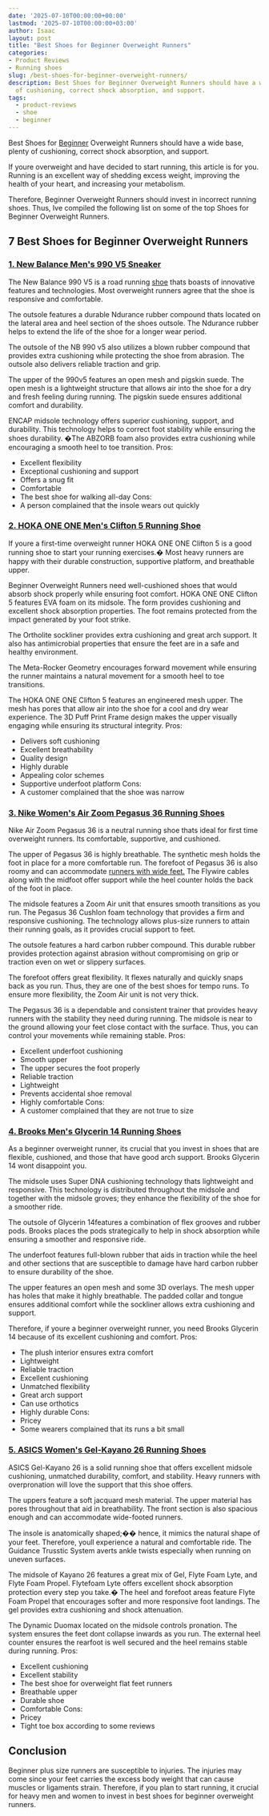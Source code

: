 ```yaml
---
date: '2025-07-10T00:00:00+00:00'
lastmod: '2025-07-10T00:00:00+03:00'
author: Isaac
layout: post
title: "Best Shoes for Beginner Overweight Runners"
categories:
- Product Reviews
- Running shoes
slug: /best-shoes-for-beginner-overweight-runners/
description: Best Shoes for Beginner Overweight Runners should have a wide base, plenty
  of cushioning, correct shock absorption, and support.
tags: 
  - product-reviews
  - shoe
  - beginner
---
```

Best Shoes for [Beginner](/posts/best-bass-amps-for-beginners/) Overweight Runners should have a wide base, plenty of cushioning, correct shock absorption, and support.

If youre overweight and have decided to start running, this article is for you.
Running
is an excellent way of shedding excess weight, improving the health of your heart, and increasing your metabolism.

Therefore, Beginner Overweight Runners should invest in incorrect running shoes. Thus, Ive compiled the following list on some of the
top Shoes
for Beginner Overweight Runners.
## 7 Best Shoes for Beginner Overweight Runners
### [1. New Balance Men's 990 V5 Sneaker](https://www.amazon.com/dp/B07L8L5KQF/?tag=p-policy-20)
The New Balance 990 V5 is a road running [shoe](/posts/best-running-shoes-for-heavy-female-runners/) thats boasts of innovative features and technologies. Most overweight runners agree that the shoe is responsive and comfortable.

The outsole features a durable Ndurance rubber compound thats located on the lateral area and heel section of the shoes outsole. The Ndurance rubber helps to extend the life of the shoe for a longer wear period.

The outsole of the NB 990 v5 also utilizes a blown rubber compound that provides extra cushioning while protecting the shoe from abrasion. The outsole also delivers reliable traction and grip.

The upper of the 990v5 features an open mesh and pigskin suede. The open mesh is a lightweight structure that allows air into the shoe for a dry and fresh feeling during running. The pigskin suede ensures additional comfort and durability.

ENCAP midsole technology offers superior cushioning, support, and durability. This technology helps to correct foot stability while ensuring the shoes durability. �The ABZORB foam also provides extra cushioning while encouraging a smooth heel to toe transition.
Pros:
- Excellent flexibility
- Exceptional cushioning and support
- Offers a snug fit
- Comfortable
- The best shoe for walking all-day
Cons:
- A person complained that the insole wears out quickly
### [2. HOKA ONE ONE Men's Clifton 5 Running Shoe](https://www.amazon.com/dp/B0788T3GS8/?tag=p-policy-20)
If youre a first-time overweight runner HOKA ONE ONE Clifton 5 is a good running shoe to start your running exercises.� Most heavy runners are happy with their durable construction, supportive platform, and breathable upper.

Beginner Overweight Runners need well-cushioned shoes that would absorb shock properly while ensuring foot comfort. HOKA ONE ONE Clifton 5 features EVA foam on its midsole. The form provides cushioning and excellent shock absorption properties. The foot remains protected from the impact generated by your foot strike.

The Ortholite sockliner provides extra cushioning and great arch support. It also has antimicrobial properties that ensure the feet are in a safe and healthy environment.

The Meta-Rocker Geometry encourages forward movement while ensuring the runner maintains a natural movement for a smooth heel to toe transitions.

The HOKA ONE ONE Clifton 5 features an engineered mesh upper. The mesh has pores that allow air into the shoe for a cool and dry wear experience. The 3D Puff Print Frame design makes the upper visually engaging while ensuring its structural integrity.
Pros:
- Delivers soft cushioning
- Excellent breathability
- Quality design
- Highly durable
- Appealing color schemes
- Supportive underfoot platform
Cons:
- A customer complained that the shoe was narrow
### [3. Nike Women's Air Zoom Pegasus 36 Running Shoes](https://www.amazon.com/dp/B07LDG13Y5/?tag=p-policy-20)
Nike Air Zoom Pegasus 36 is a neutral running shoe thats ideal for first time overweight runners. Its comfortable, supportive, and cushioned.

The upper of Pegasus 36 is highly breathable. The synthetic mesh holds the foot in place for a more comfortable run. The forefoot of Pegasus 36 is also roomy and can accommodate
[runners with wide feet.](https://pestpolicy.com/best-running-shoes-for-men-with-wide-feet/)
The Flywire cables along with the midfoot offer support while the heel counter holds the back of the foot in place.

The midsole features a Zoom Air unit that ensures smooth transitions as you run. The Pegasus 36 Cushlon foam technology that provides a firm and responsive cushioning. The technology allows plus-size runners to attain their running goals, as it provides crucial support to feet.

The outsole features a hard carbon rubber compound. This durable rubber provides protection against abrasion without compromising on grip or traction even on wet or slippery surfaces.

The forefoot offers great flexibility. It flexes naturally and quickly snaps back as you run. Thus, they are one of the best shoes for tempo runs. To ensure more flexibility, the Zoom Air unit is not very thick.

The Pegasus 36 is a dependable and consistent trainer that provides heavy runners with the stability they need during running. The midsole is near to the ground allowing your feet close contact with the surface. Thus, you can control your movements while remaining stable.
Pros:
- Excellent underfoot cushioning
- Smooth upper
- The upper secures the foot properly
- Reliable traction
- Lightweight
- Prevents accidental shoe removal
- Highly comfortable
Cons:
- A customer complained that they are not true to size
### [4. Brooks Men's Glycerin 14 Running Shoes](https://www.amazon.com/dp/B017MZAO0Q/?tag=p-policy-20)
As a beginner overweight runner, its crucial that you invest in shoes that are flexible, cushioned, and those that have good arch support. Brooks Glycerin 14 wont disappoint you.

The midsole uses Super DNA cushioning technology thats lightweight and responsive. This technology is distributed throughout the midsole and together with the midsole groves; they enhance the flexibility of the shoe for a smoother ride.

The outsole of Glycerin 14features a combination of flex grooves and rubber pods. Brooks places the pods strategically to help in shock absorption while ensuring a smoother and responsive ride.

The underfoot features full-blown rubber that aids in traction while the heel and other sections that are susceptible to damage have hard carbon rubber to ensure durability of the shoe.

The upper features an open mesh and some 3D overlays. The mesh upper has holes that make it highly breathable. The padded collar and tongue ensures additional comfort while the sockliner allows extra cushioning and support.

Therefore, if youre a beginner overweight runner, you need Brooks Glycerin 14 because of its excellent cushioning and comfort.
Pros:
- The plush interior ensures extra comfort
- Lightweight
- Reliable traction
- Excellent cushioning
- Unmatched flexibility
- Great arch support
- Can use orthotics
- Highly durable
Cons:
- Pricey
- Some wearers complained that its runs a bit small
### [5. ASICS Women's Gel-Kayano 26 Running Shoes](https://www.amazon.com/dp/B07S9L1NY4/?tag=p-policy-20)
ASICS Gel-Kayano 26 is a solid running shoe that offers excellent midsole cushioning, unmatched durability, comfort, and stability. Heavy runners with overpronation will love the support that this shoe offers.

The uppers feature a soft jacquard mesh material. The upper material has pores throughout that aid in breathability. The front section is also spacious enough and can accommodate wide-footed runners.

The insole is anatomically shaped;�� hence, it mimics the natural shape of your feet. Therefore, youll experience a natural and comfortable ride. The Guidance Trusstic System averts ankle twists especially when running on uneven surfaces.

The midsole of Kayano 26 features a great mix of Gel, Flyte Foam Lyte, and Flyte Foam Propel. Flytefoam Lyte offers excellent shock absorption protection every step you take.� The heel and forefoot areas feature Flyte Foam Propel that encourages softer and more responsive foot landings. The gel provides extra cushioning and shock attenuation.

The Dynamic Duomax located on the midsole controls pronation. The system ensures the feet dont collapse inwards as you run. The external heel counter ensures the rearfoot is well secured and the heel remains stable during running.
Pros:
- Excellent cushioning
- Excellent stability
- The best shoe for overweight flat feet runners
- Breathable upper
- Durable shoe
- Comfortable
Cons:
- Pricey
- Tight toe box according to some reviews
## Conclusion
Beginner plus size runners are susceptible to injuries. The injuries may come since your feet carries the excess body weight that can cause muscles or ligaments strain. Therefore, if you plan to start running, it crucial for heavy men and women to invest in best shoes for beginner overweight runners.

